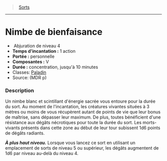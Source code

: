 ﻿---
!SpellHD
Level: 4
Type: Abjuration
CastingTime: 1 action
Range: personnelle
Components: V
Duration: concentration, jusqu'à 10 minutes
Classes: '[Paladin](hd_paladin.md)'
Id: spells_hd.md#nimbe-de-bienfaisance
ParentLink: spells_hd.md#sorts
Name: Nimbe de bienfaisance
ParentName: Sorts
NameLevel: 1
Source: (MDR p)
Attributes: {}
---
> [Sorts](hd_spells.md)

---

# Nimbe de bienfaisance

-  Abjuration de niveau 4
- **Temps d'incantation :** 1 action
- **Portée :** personnelle
- **Composantes :** V
- **Durée :** concentration, jusqu'à 10 minutes
- Classes: [Paladin](hd_paladin.md)
- Source: (MDR p)

### Description

Un nimbe blanc et scintillant d'énergie sacrée vous entoure pour la durée du sort. Au moment de l'incantation, les créatures vivantes situées à 3 mètres ou moins de vous récupèrent autant de points de vie que leur bonus de maîtrise, sans dépasser leur maximum. De plus, toutes bénéficient d'une résistance aux dégâts nécrotiques pour toute la durée du sort. Les morts-vivants présents dans cette zone au début de leur tour subissent 1d6 points de dégâts radiants.

**_À plus haut niveau._** Lorsque vous lancez ce sort en utilisant un emplacement de sorts de niveau 5 ou supérieur, les dégâts augmentent de 1d6 par niveau au-delà du niveau 4.


